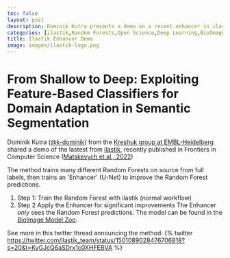 ```yaml
---
toc: false
layout: post
description: Dominik Kutra presents a demo on a recent enhancer in ilastik
categories: [ilastik,Random Forests,Open Science,Deep Learning,BioImage]
title: Ilastik Enhancer Demo
image: images/ilastik-logo.png
---
```

# From Shallow to Deep: Exploiting Feature-Based Classifiers for Domain Adaptation in Semantic Segmentation
Dominik Kutra ([@k-dominik](https://github.com/k-dominik)) from the [Kreshuk group at EMBL-Heidelberg](https://www.embl.org/groups/kreshuk/) shared a demo of the lastest from [ilastik](https://www.ilastik.org), recently published in Frontiers in Computer Science ([Matskevych et al., 2022](https://www.frontiersin.org/articles/10.3389/fcomp.2022.805166/full))

The method trains many different Random Forests on source from full labels, then trains an 'Enhancer' (U-Net) to improve the Random Forest predictions. 
1. Step 1: Train the Random Forest with ilastik (normal workflow)
2. Step 2 Apply the Enhancer for significant improvements
The Enhancer _only_ sees the Random Forest predictions. The model can be found in the [BioImage Model Zoo](https://bioimage.io/#/?tags=mitochondria&id=10.5281%2Fzenodo.6406756).

See more in this twitter thread announcing the method:
{% twitter https://twitter.com/ilastik_team/status/1501089028476706818?s=20&t=KyGJcQ6aSDrx1c0XHFEBVA %}
